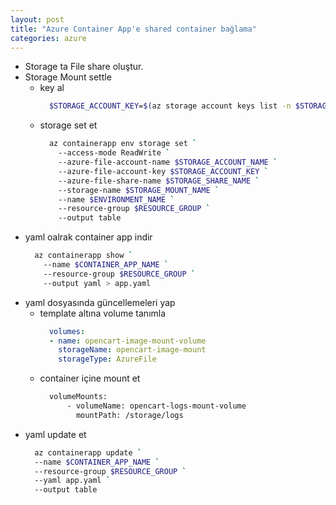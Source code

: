 ```yaml
---
layout: post
title: "Azure Container App'e shared container bağlama"
categories: azure
---
```


- Storage ta File share oluştur.
- Storage Mount settle
  - key al 
    ```sh 
      $STORAGE_ACCOUNT_KEY=$(az storage account keys list -n $STORAGE_ACCOUNT_NAME --query "[0].value" -o tsv)
    ```
  - storage set et
    ```sh
      az containerapp env storage set `
        --access-mode ReadWrite `
        --azure-file-account-name $STORAGE_ACCOUNT_NAME `
        --azure-file-account-key $STORAGE_ACCOUNT_KEY `
        --azure-file-share-name $STORAGE_SHARE_NAME `
        --storage-name $STORAGE_MOUNT_NAME `
        --name $ENVIRONMENT_NAME `
        --resource-group $RESOURCE_GROUP `
        --output table
      ```
- yaml oalrak container app indir
  ```sh
    az containerapp show `
      --name $CONTAINER_APP_NAME `
      --resource-group $RESOURCE_GROUP `
      --output yaml > app.yaml
  ```
- yaml dosyasında güncellemeleri yap
  - template altına volume tanımla
      ```yaml
        volumes:
        - name: opencart-image-mount-volume
          storageName: opencart-image-mount
          storageType: AzureFile
      ```
  - container içine mount et
    ```sh
      volumeMounts:
          - volumeName: opencart-logs-mount-volume
            mountPath: /storage/logs
    ```
- yaml update et
  ```sh
    az containerapp update `
    --name $CONTAINER_APP_NAME `
    --resource-group $RESOURCE_GROUP `
    --yaml app.yaml `
    --output table
  ```
